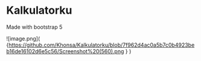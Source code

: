 # Kalkulatorku

Made with bootstrap 5

![image.png]( {https://github.com/Khonsa/Kalkulatorku/blob/7f962d4ac0a5b7c0b4923beb16de16102d6e5c56/Screenshot%20(560).png
} )
